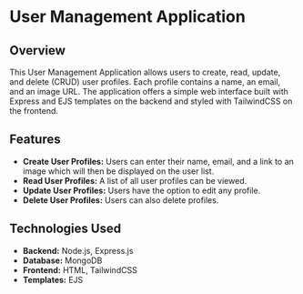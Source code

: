 # User Management Application

## Overview

This User Management Application allows users to create, read, update, and delete (CRUD) user profiles. Each profile contains a name, an email, and an image URL. The application offers a simple web interface built with Express and EJS templates on the backend and styled with TailwindCSS on the frontend.

## Features

- **Create User Profiles:** Users can enter their name, email, and a link to an image which will then be displayed on the user list.
- **Read User Profiles:** A list of all user profiles can be viewed.
- **Update User Profiles:** Users have the option to edit any profile.
- **Delete User Profiles:** Users can also delete profiles.

## Technologies Used

- **Backend:** Node.js, Express.js
- **Database:** MongoDB
- **Frontend:** HTML, TailwindCSS
- **Templates:** EJS
